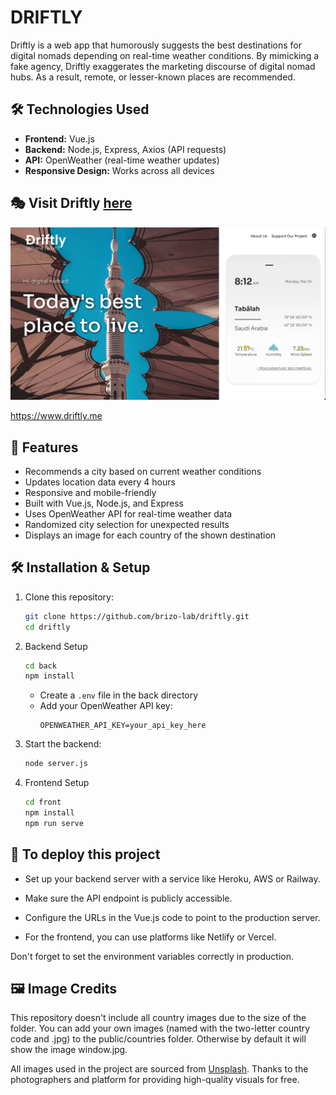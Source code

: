 # DRIFTLY

Driftly is a web app that humorously suggests the best destinations for digital nomads depending on real-time weather conditions. By mimicking a fake agency, Driftly exaggerates the marketing discourse of digital nomad hubs. As a result, remote, or lesser-known places are recommended.

## 🛠️ Technologies Used

- **Frontend:** Vue.js
- **Backend:** Node.js, Express, Axios (API requests)
- **API:** OpenWeather (real-time weather updates)
- **Responsive Design:** Works across all devices

## 🎭 Visit Driftly [here](https://www.driftly.me)

![Alt text](screenshot.gif)

https://www.driftly.me

## 🚀 Features

- Recommends a city based on current weather conditions
- Updates location data every 4 hours
- Responsive and mobile-friendly
- Built with Vue.js, Node.js, and Express
- Uses OpenWeather API for real-time weather data
- Randomized city selection for unexpected results
- Displays an image for each country of the shown destination

## 🛠 Installation & Setup

1. Clone this repository:
   ```sh
   git clone https://github.com/brizo-lab/driftly.git
   cd driftly
   ```
2. Backend Setup
   ```sh
   cd back
   npm install
   ```

   - Create a `.env` file in the back directory
   - Add your OpenWeather API key:
     ```
     OPENWEATHER_API_KEY=your_api_key_here
     ```
4. Start the backend:
   ```sh
   node server.js
   ```
5. Frontend Setup
   ```sh
   cd front
   npm install
   npm run serve
   ```

## 🎉 To deploy this project

   - Set up your backend server with a service like Heroku, AWS or Railway.

   - Make sure the API endpoint is publicly accessible.

   - Configure the URLs in the Vue.js code to point to the production server.

   - For the frontend, you can use platforms like Netlify or Vercel.

Don't forget to set the environment variables correctly in production.

## 🖼️ Image Credits

This repository doesn't include all country images due to the size of the folder. You can add your own images (named with the two-letter country code and .jpg) to the public/countries folder. Otherwise by default it will show the image window.jpg.

All images used in the project are sourced from [Unsplash](https://unsplash.com). Thanks to the photographers and platform for providing high-quality visuals for free.


